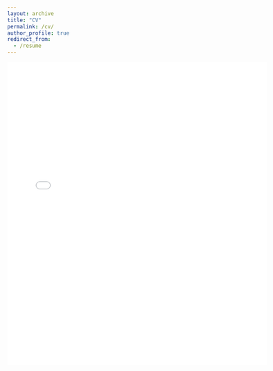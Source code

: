 ```yaml
---
layout: archive
title: "CV"
permalink: /cv/
author_profile: true
redirect_from:
  - /resume
---
```


<embed src="{{ site.baseurl }}/files/CV_Gege_Wen.pdf" width="600" height="700" type='application/pdf'>

